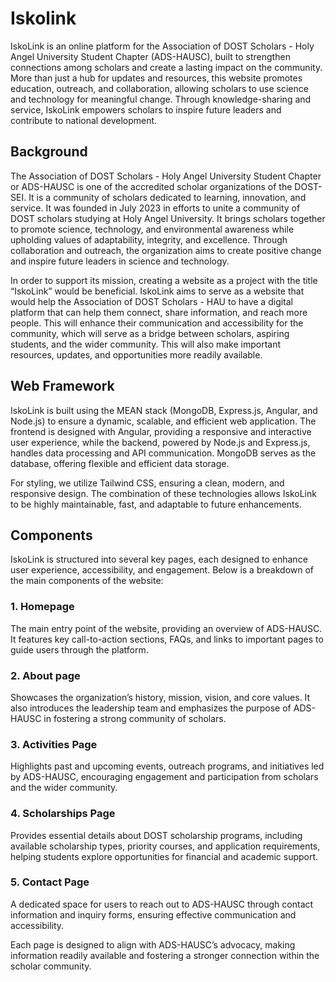 # Iskolink

IskoLink is an online platform for the Association of DOST Scholars - Holy Angel University Student Chapter (ADS-HAUSC), built to strengthen connections among scholars and create a lasting impact on the community. More than just a hub for updates and resources, this website promotes education, outreach, and collaboration, allowing scholars to use science and technology for meaningful change. Through knowledge-sharing and service, IskoLink empowers scholars to inspire future leaders and contribute to national development.

## Background
The Association of DOST Scholars - Holy Angel University Student Chapter or ADS-HAUSC is one of the accredited scholar organizations of the DOST-SEI. It is a community of scholars dedicated to learning, innovation, and service. It was founded in July 2023 in efforts to unite a community of DOST scholars studying at Holy Angel University. It brings scholars together to promote science, technology, and environmental awareness while upholding values of adaptability, integrity, and excellence. Through collaboration and outreach, the organization aims to create positive change and inspire future leaders in science and technology.

In order to support its mission, creating a website as a project with the title “IskoLink” would be beneficial. IskoLink aims to serve as a website that would help the Association of DOST Scholars - HAU to have a digital platform that can help them connect, share information, and reach more people. This will enhance their communication and accessibility for the community, which will serve as a bridge between scholars, aspiring students, and the wider community. This will also make important resources, updates, and opportunities more readily available.

## Web Framework
IskoLink is built using the MEAN stack (MongoDB, Express.js, Angular, and Node.js) to ensure a dynamic, scalable, and efficient web application. The frontend is designed with Angular, providing a responsive and interactive user experience, while the backend, powered by Node.js and Express.js, handles data processing and API communication. MongoDB serves as the database, offering flexible and efficient data storage.

For styling, we utilize Tailwind CSS, ensuring a clean, modern, and responsive design. The combination of these technologies allows IskoLink to be highly maintainable, fast, and adaptable to future enhancements.

## Components
IskoLink is structured into several key pages, each designed to enhance user experience, accessibility, and engagement. Below is a breakdown of the main components of the website:

### 1. Homepage
The main entry point of the website, providing an overview of ADS-HAUSC. It features key call-to-action sections, FAQs, and links to important pages to guide users through the platform.

### 2. About page
Showcases the organization’s history, mission, vision, and core values. It also introduces the leadership team and emphasizes the purpose of ADS-HAUSC in fostering a strong community of scholars.

### 3. Activities Page
Highlights past and upcoming events, outreach programs, and initiatives led by ADS-HAUSC, encouraging engagement and participation from scholars and the wider community.

### 4. Scholarships Page
Provides essential details about DOST scholarship programs, including available scholarship types, priority courses, and application requirements, helping students explore opportunities for financial and academic support.

### 5. Contact Page
A dedicated space for users to reach out to ADS-HAUSC through contact information and inquiry forms, ensuring effective communication and accessibility.

Each page is designed to align with ADS-HAUSC’s advocacy, making information readily available and fostering a stronger connection within the scholar community.